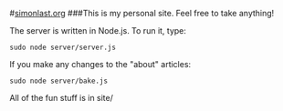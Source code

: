 
#[simonlast.org](http://simonlast.org)
###This is my personal site. Feel free to take anything!

The server is written in Node.js. To run it, type:

	sudo node server/server.js
	
If you make any changes to the "about" articles:

	sudo node server/bake.js

All of the fun stuff is in site/



